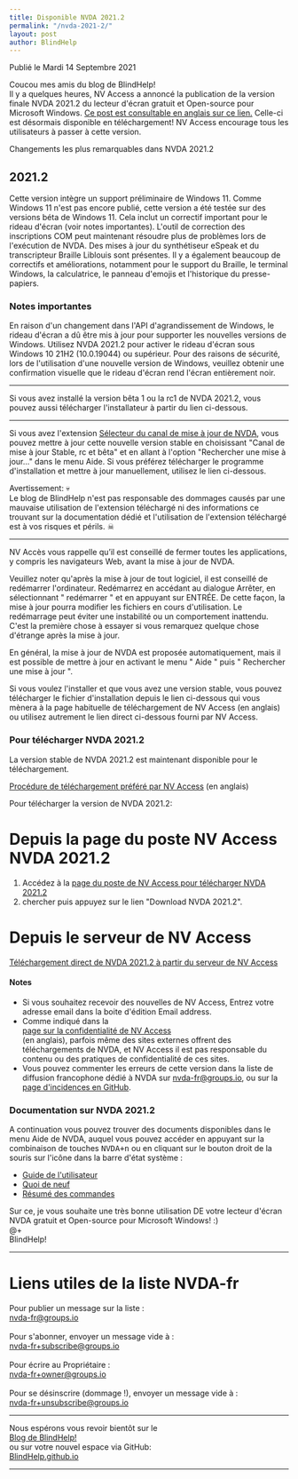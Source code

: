 ```yaml
---
title: Disponible NVDA 2021.2
permalink: "/nvda-2021-2/"
layout: post
author: BlindHelp
---
```


<footer>Publié le Mardi 14 Septembre 2021</footer>


Coucou mes amis du blog de BlindHelp!    
Il y a quelques heures, NV Access a annoncé la publication de la version finale NVDA 2021.2 du lecteur d'écran gratuit et Open-source pour Microsoft Windows. [Ce post est consultable en anglais sur ce lien.](https://www.nvaccess.org/post/nvda-2021-2/) Celle-ci est désormais disponible en téléchargement! NV Access encourage tous les utilisateurs à passer à cette version.    

Changements les plus remarquables dans NVDA 2021.2

## 2021.2

Cette version intègre un support préliminaire de Windows 11. Comme Windows 11 n'est pas encore publié, cette version a été testée sur des versions béta de Windows 11. Cela inclut un correctif important pour le rideau d'écran (voir notes importantes). L'outil de correction des inscriptions COM peut maintenant résoudre plus de problèmes lors de l'exécution de NVDA. Des mises à jour du synthétiseur eSpeak et du transcripteur Braille Liblouis sont présentes. Il y a également beaucoup de correctifs et améliorations, notamment pour le support du Braille, le terminal Windows, la calculatrice, le panneau d'emojis et l'historique du presse-papiers.

### Notes importantes

En raison d'un changement dans l'API d'agrandissement de Windows, le rideau d'écran a dû être mis à jour pour supporter les nouvelles versions de Windows. Utilisez NVDA 2021.2 pour activer le rideau d'écran sous Windows 10 21H2 (10.0.19044) ou supérieur. Pour des raisons de sécurité, lors de l'utilisation d'une nouvelle version de Windows, veuillez obtenir une confirmation visuelle que le rideau d'écran rend l'écran entièrement noir.

---

Si vous avez installé la version bêta 1 ou la rc1 de NVDA 2021.2, vous pouvez aussi télécharger l'installateur à partir du  lien ci-dessous.

---

Si vous avez l'extension [Sélecteur du canal de mise à jour de NVDA](https://blindhelp.github.io/updateChannel/), vous pouvez mettre à jour cette nouvelle version stable en choisissant "Canal de mise à jour Stable, rc et bêta" et en allant à l'option "Rechercher une mise à jour..." dans le menu Aide. Si vous préférez télécharger le programme d'installation et mettre à jour manuellement, utilisez le lien ci-dessous.

Avertissement: 💀  
Le blog de BlindHelp n'est pas responsable des dommages causés par une mauvaise utilisation de l'extension téléchargé ni des informations ce trouvant sur la documentation dédié et l'utilisation de l'extension téléchargé est à vos risques et périls. ☠  

--- 

NV Accès vous rappelle qu’il est conseillé de fermer toutes les applications, y compris les navigateurs Web, avant la mise à jour de NVDA.    

Veuillez noter qu'après la mise à jour de tout logiciel, il est conseillé de redémarrer l'ordinateur. Redémarrez en accédant au dialogue Arrêter, en sélectionnant " redémarrer " et en appuyant sur ENTRÉE. De cette façon, la mise à jour pourra modifier les fichiers en cours d'utilisation. Le redémarrage peut éviter une instabilité ou un comportement inattendu. C'est la première chose à essayer si vous remarquez quelque chose d'étrange après la mise à jour.    

En général, la mise à jour de NVDA est proposée automatiquement, mais il est possible de mettre à jour en activant le menu " Aide " puis " Rechercher une mise à jour ".    

Si vous voulez l'installer et que vous avez une version stable, vous pouvez télécharger le fichier d'installation depuis le lien ci-dessous qui vous mènera à la page habituelle de téléchargement  de NV Access (en anglais) ou utilisez autrement le lien direct ci-dessous fourni par NV Access.    

###  Pour télécharger NVDA 2021.2 ###

La version stable de NVDA  2021.2 est maintenant disponible pour le téléchargement.    

[Procédure de téléchargement préféré par NV Access](https://groups.io/g/nvda-devel/message/45172) (en anglais)    

Pour télécharger la version de NVDA 2021.2:    

# Depuis la page du poste NV Access NVDA 2021.2 #

1. Accédez à la [page du poste de NV Access pour télécharger NVDA 2021.2](https://www.nvaccess.org/post/nvda-2021-2/)    
2. chercher puis appuyez sur le lien "Download NVDA 2021.2".               

# Depuis le serveur de NV Access #
  
[Téléchargement direct de NVDA 2021.2 à partir du serveur de NV Access](http://www.nvaccess.org/download/nvda/releases/2021.2/nvda_2021.2.exe)    

#### Notes ####

* Si vous souhaitez recevoir des nouvelles de NV Access, Entrez votre adresse email dans la boite d'édition Email address.                
* Comme indiqué dans la            
[page sur la confidentialité de NV Access](http://www.nvaccess.org/privacy/)           
(en anglais), parfois même des sites externes offrent des téléchargements de NVDA, et NV Access il est pas responsable du contenu ou des pratiques de confidentialité de ces sites.         
* Vous pouvez commenter les erreurs de cette version dans la liste de diffusion francophone dédié à NVDA sur [nvda-fr@groups.io](mailto:nvda-fr@groups.io), ou sur la [page d'incidences en GitHub](https://github.com/nvaccess/nvda/issues).              

### Documentation sur NVDA 2021.2 ###

A continuation vous pouvez trouver des documents disponibles  dans le menu Aide de NVDA, auquel vous pouvez accéder en appuyant sur la combinaison de touches <kbd>NVDA+n</kbd> ou en cliquant sur le bouton droit de la souris sur l'icône dans la barre d'état système :

* [Guide de l'utilisateur](https://blindhelp.github.io/userGuide.html)
* [Quoi de neuf](https://blindhelp.github.io/changes.html)
* [Résumé des commandes](https://blindhelp.github.io/keyCommands.html)

Sur ce, je vous souhaite une très bonne utilisation DE votre lecteur d'écran NVDA gratuit et Open-source pour Microsoft Windows! :)        
@+                     
BlindHelp!                           

---

# Liens utiles de la liste NVDA-fr #

Pour publier un message sur la liste :    
[nvda-fr@groups.io](mailto:nvda-fr@groups.io)    
<br>
Pour s'abonner, envoyer un message vide à :    
[nvda-fr+subscribe@groups.io](mailto:nvda-fr+subscribe@groups.io)    
<br>
Pour écrire au Propriétaire :    
[nvda-fr+owner@groups.io](mailto:nvda-fr+owner@groups.io)    
<br>
Pour se désinscrire (dommage !), envoyer un message vide à :    
[nvda-fr+unsubscribe@groups.io](mailto:nvda-fr+unsubscribe@groups.io)    

---

Nous espérons vous revoir bientôt sur le      
[Blog de BlindHelp!](http://blindhelp.blogspot.fr/)                    
ou sur  votre nouvel espace via GitHub:                     
[BlindHelp.github.io](https://blindhelp.github.io)                    

---